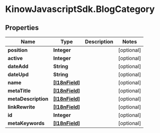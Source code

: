# KinowJavascriptSdk.BlogCategory

## Properties
Name | Type | Description | Notes
------------ | ------------- | ------------- | -------------
**position** | **Integer** |  | [optional] 
**active** | **Integer** |  | [optional] 
**dateAdd** | **String** |  | [optional] 
**dateUpd** | **String** |  | [optional] 
**name** | [**[I18nField]**](I18nField.md) |  | [optional] 
**metaTitle** | [**[I18nField]**](I18nField.md) |  | [optional] 
**metaDescription** | [**[I18nField]**](I18nField.md) |  | [optional] 
**linkRewrite** | [**[I18nField]**](I18nField.md) |  | [optional] 
**id** | **Integer** |  | [optional] 
**metaKeywords** | [**[I18nField]**](I18nField.md) |  | [optional] 


